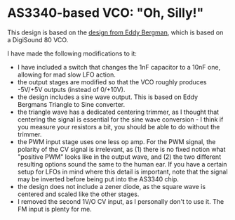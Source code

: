 # AS3340-based VCO: "Oh, Silly!"

This design is based on the [design from Eddy Bergman](https://www.eddybergman.com/2020/01/synthesizer-build-part-18-really-good.html), which is based on a DigiSound 80 VCO.

I have made the following modifications to it:

 - I have included a switch that changes the 1nF capacitor to a 10nF one, allowing for mad slow LFO action.
 - the output stages are modified so that the VCO roughly produces -5V/+5V outputs (instead of 0/+10V).
 - the design includes a sine wave output. This is based on Eddy Bergmans Triangle to Sine converter.
 - the triangle wave has a dedicated centering trimmer, as I thought that centering the signal is essential for the sine wave conversion - I think if you measure your resistors a bit, you should be able to do without the trimmer.
 - the PWM input stage uses one less op amp. For the PWM signal, the polarity of the CV signal is irrelevant, as (1) there is no fixed notion what "positive PWM" looks like in the output wave, and (2) the two different resulting options sound the same to the human ear. If you have a certain setup for LFOs in mind where this detail is important, note that the signal may be inverted before being put into the AS3340 chip.
 - the design does not include a zener diode, as the square wave is centered and scaled like the other stages.
 - I removed the second 1V/O CV input, as I personally don't to use it. The FM input is plenty for me.

